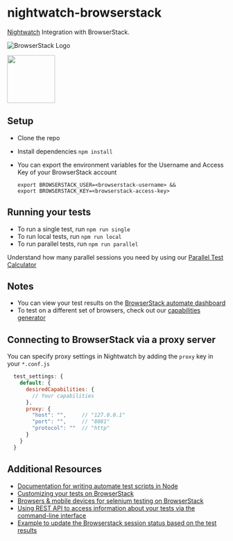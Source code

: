 # nightwatch-browserstack

[Nightwatch](http://nightwatchjs.org/) Integration with BrowserStack.

![BrowserStack Logo](https://d98b8t1nnulk5.cloudfront.net/production/images/layout/logo-header.png?1469004780)

<img src ="http://nightwatchjs.org/img/logo-nightwatch.png" height = "110">

## Setup

- Clone the repo
- Install dependencies `npm install`
- You can export the environment variables for the Username and Access Key of your BrowserStack account

  ```
  export BROWSERSTACK_USER=<browserstack-username> &&
  export BROWSERSTACK_KEY=<browserstack-access-key>
  ```

## Running your tests

- To run a single test, run `npm run single`
- To run local tests, run `npm run local`
- To run parallel tests, run `npm run parallel`

Understand how many parallel sessions you need by using our [Parallel Test Calculator](https://www.browserstack.com/automate/parallel-calculator?ref=github)

## Notes

- You can view your test results on the [BrowserStack automate dashboard](https://automate.browserstack.com)
- To test on a different set of browsers, check out our [capabilities generator](https://www.browserstack.com/automate/capabilities)


## Connecting to BrowserStack via a proxy server

You can specify proxy settings in Nightwatch by adding the `proxy` key in your `*.conf.js`

```javascript
  test_settings: {
    default: {
      desiredCapabilities: {
        // Your capabilities
      },
      proxy: {
        "host": "",     // "127.0.0.1"
        "port": "",     // "8081"
        "protocol": ""  // "http"
      }
    }
  }
```

## Additional Resources

- [Documentation for writing automate test scripts in Node](https://www.browserstack.com/docs/automate/selenium/getting-started/nodejs)
- [Customizing your tests on BrowserStack](https://www.browserstack.com/automate/capabilities)
- [Browsers & mobile devices for selenium testing on BrowserStack](https://www.browserstack.com/list-of-browsers-and-platforms?product=automate)
- [Using REST API to access information about your tests via the command-line interface](https://www.browserstack.com/docs/automate/api-reference/selenium/introduction)
- [Example to update the Browserstack session status based on the test results](https://github.com/blueimp/nightwatch-browserstack)

